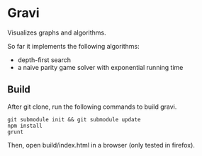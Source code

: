 Gravi
=====

Visualizes graphs and algorithms.

So far it implements the following algorithms:
- depth-first search
- a naive parity game solver with exponential running time

Build
-----

After git clone, run the following commands to build gravi.

```
git submodule init && git submodule update
npm install
grunt
```

Then, open build/index.html in a browser (only tested in firefox).
